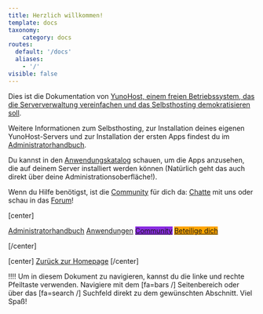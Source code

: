 ```yaml
---
title: Herzlich willkommen!
template: docs
taxonomy:
    category: docs
routes:
  default: '/docs'
  aliases:
    - '/'
visible: false
---
```


Dies ist die Dokumentation von [YunoHost, einem freien Betriebssystem, das die Serververwaltung vereinfachen und das Selbsthosting demokratisieren soll](/whatsyunohost).

Weitere Informationen zum Selbsthosting, zur Installation deines eigenen YunoHost-Servers und zur Installation der ersten Apps findest du im  [Administratorhandbuch](/admindoc).

Du kannst in den [Anwendungskatalog](https://apps.yunohost.org) schauen, um die Apps anzusehen, die auf deinem Server installiert werden können (Natürlich geht das auch direkt über deine Administrationsoberfläche!).

Wenn du Hilfe benötigst, ist die [Community](/community) für dich da: [Chatte](/chat_rooms) mit uns oder schau in das [Forum](/community/forum)!

[center]

<a href="/admindoc" class="btn btn-lg btn-primary inline"><i class="fa fa-cogs"></i> Administratorhandbuch</a>
<a href="/apps" class="btn btn-lg btn-success inline"><i class="fa fa-cubes"></i> Anwendungen</a>
<a href="/community" class="btn btn-lg btn-primary" style="background: blueviolet;border-color: blueviolet;"><i class="fa fa-users"></i> Community</a>
<a href="/contribute" style="background: orange; border-color: orange;" class="btn btn-lg btn-error"><i class="fa fa-heart"></i> Beteilige dich</a>

[/center]

[center]
<a href="https://yunohost.org/" class="btn btn-lg inline"><i class="fa fa-fw fa-arrow-left"></i> Zurück zur Homepage</a>
[/center]

!!!! Um in diesem Dokument zu navigieren, kannst du die linke und rechte Pfeiltaste verwenden. Navigiere mit dem [fa=bars /] Seitenbereich oder über das [fa=search /] Suchfeld direkt zu dem gewünschten Abschnitt. Viel Spaß!
